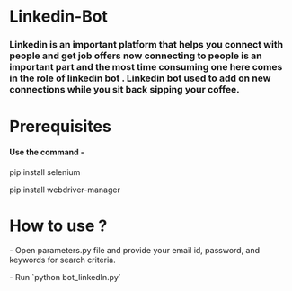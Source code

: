 # Linkedin-Bot
<h3>Linkedin is an important platform that helps you connect with people and get job offers now connecting to people is an important part and the most time consuming one here comes in the role of linkedin bot . Linkedin bot used to add on new connections while you sit back sipping your coffee.<h3>


<h1> Prerequisites </h1>

<h4>Use the command - </h4>

<p>pip install selenium</p>
<p>pip install webdriver-manager</>


<h1>How to use ?</h1>
<p> - Open parameters.py file and provide your email id, password, and keywords for search criteria.</p>
<p> - Run `python bot_linkedIn.py`</p>


